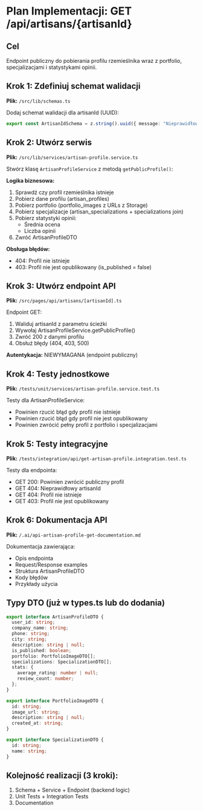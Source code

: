 # Plan Implementacji: GET /api/artisans/{artisanId}

## Cel
Endpoint publiczny do pobierania profilu rzemieślnika wraz z portfolio, specjalizacjami i statystykami opinii.

## Krok 1: Zdefiniuj schemat walidacji
**Plik:** `/src/lib/schemas.ts`

Dodaj schemat walidacji dla artisanId (UUID):
```typescript
export const ArtisanIdSchema = z.string().uuid({ message: "Nieprawidłowy format ID rzemieślnika" });
```

## Krok 2: Utwórz serwis
**Plik:** `/src/lib/services/artisan-profile.service.ts`

Stwórz klasę `ArtisanProfileService` z metodą `getPublicProfile()`:

**Logika biznesowa:**
1. Sprawdź czy profil rzemieślnika istnieje
2. Pobierz dane profilu (artisan_profiles)
3. Pobierz portfolio (portfolio_images z URLs z Storage)
4. Pobierz specjalizacje (artisan_specializations + specializations join)
5. Pobierz statystyki opinii:
   - Średnia ocena
   - Liczba opinii
6. Zwróć ArtisanProfileDTO

**Obsługa błędów:**
- 404: Profil nie istnieje
- 403: Profil nie jest opublikowany (is_published = false)

## Krok 3: Utwórz endpoint API
**Plik:** `/src/pages/api/artisans/[artisanId].ts`

Endpoint GET:
1. Waliduj artisanId z parametru ścieżki
2. Wywołaj ArtisanProfileService.getPublicProfile()
3. Zwróć 200 z danymi profilu
4. Obsłuż błędy (404, 403, 500)

**Autentykacja:** NIEWYMAGANA (endpoint publiczny)

## Krok 4: Testy jednostkowe
**Plik:** `/tests/unit/services/artisan-profile.service.test.ts`

Testy dla ArtisanProfileService:
- Powinien rzucić błąd gdy profil nie istnieje
- Powinien rzucić błąd gdy profil nie jest opublikowany
- Powinien zwrócić pełny profil z portfolio i specjalizacjami

## Krok 5: Testy integracyjne
**Plik:** `/tests/integration/api/get-artisan-profile.integration.test.ts`

Testy dla endpointa:
- GET 200: Powinien zwrócić publiczny profil
- GET 404: Nieprawidłowy artisanId
- GET 404: Profil nie istnieje
- GET 403: Profil nie jest opublikowany

## Krok 6: Dokumentacja API
**Plik:** `/.ai/api-artisan-profile-get-documentation.md`

Dokumentacja zawierająca:
- Opis endpointa
- Request/Response examples
- Struktura ArtisanProfileDTO
- Kody błędów
- Przykłady użycia

## Typy DTO (już w types.ts lub do dodania)

```typescript
export interface ArtisanProfileDTO {
  user_id: string;
  company_name: string;
  phone: string;
  city: string;
  description: string | null;
  is_published: boolean;
  portfolio: PortfolioImageDTO[];
  specializations: SpecializationDTO[];
  stats: {
    average_rating: number | null;
    review_count: number;
  };
}

export interface PortfolioImageDTO {
  id: string;
  image_url: string;
  description: string | null;
  created_at: string;
}

export interface SpecializationDTO {
  id: string;
  name: string;
}
```

## Kolejność realizacji (3 kroki):
1. Schema + Service + Endpoint (backend logic)
2. Unit Tests + Integration Tests
3. Documentation
